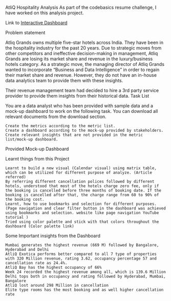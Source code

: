 AtliQ Hospitality Analysis
As part of the codebasics resume challenge, I have worked on this analysis project.

Link to [Interactive Dashboard](https://app.powerbi.com/view?r=eyJrIjoiMDY4Yjg3NWMtZWZiYS00OTMyLTllYzUtMDYwYTk1YTU3NTUxIiwidCI6ImM2ZTU0OWIzLTVmNDUtNDAzMi1hYWU5LWQ0MjQ0ZGM1YjJjNCJ9&pageName=ReportSection3a0aa1783080046555e1)

Problem statement

Atliq Grands owns multiple five-star hotels across India. They have been in the hospitality industry for the past 20 years. Due to strategic moves from other competitors and ineffective decision-making in management, Atliq Grands are losing its market share and revenue in the luxury/business hotels category. As a strategic move, the managing director of Atliq Grands wanted to incorporate “Business and Data Intelligence” in order to regain their market share and revenue. However, they do not have an in-house data analytics team to provide them with these insights.

Their revenue management team had decided to hire a 3rd party service provider to provide them insights from their historical data.
Task List

You are a data analyst who has been provided with sample data and a mock-up dashboard to work on the following task. You can download all relevant documents from the download section.

    Create the metrics according to the metric list.
    Create a dashboard according to the mock-up provided by stakeholders.
    Create relevant insights that are not provided in the metric list/mock-up dashboard.

Provided Mock-up Dashboard

Learnt things from this Project

    Learnt to build a new visual (Calendar visual) using matrix table, which can be utilized for different purpose of analyze. (Article referred)
    By referring different cancellation polices followed by different hotels, understood that most of the hotels charge zero fee, only if the booking is cancelled before three months of booking date. If the booking is cancelled after that, the charge range from 60 to 90% of the booking cost.
    Learnt, how to use bookmarks and selection for different purposes. (Page navigation and clear filter button in the dashboard was achieved using bookmarks and selection. website like page navigation YouTube tutorial )
    Tried using color palette and stick with that colors throughout the dashboard (Color palette link)

Some Important insights from the Dashboard

    Mumbai generates the highest revenue (669 M) followed by Bangalore, Hyderabad and Delhi
    AtliQ Exotica performs better compared to all 7 type of properties with 320 Million revenue, rating 3.62, occupancy percentage 57 and cancellation rate as 24.4%.
    AtliQ Bay has the highest occupancy of 66%
    Week 24 recorded the highest revenue among all, which is 139.6 Million
    Delhi tops both in occupancy and rating followed by Hyderabad, Mumbai, Bangalore
    AtliQ lost around 298 Million in cancellation
    Elite type rooms has the most booking and as well higher cancellation rate
